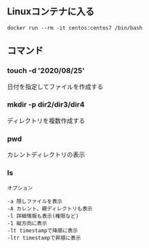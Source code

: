 ## Linuxコンテナに入る
```docker run --rm -it centos:centos7 /bin/bash```

## コマンド
### touch -d '2020/08/25'

日付を指定してファイルを作成する

### mkdir -p dir2/dir3/dir4

ディレクトリを複数作成する

### pwd

カレントディレクトリの表示

### ls

```
オプション

-a 隠しファイルを表示
-A カレント、親ディレクトリも表示
-l 詳細情報も表示(権限など)
-1 縦方向に表示
-lt timestampで降順に表示
-ltr timestampで昇順に表示
```
